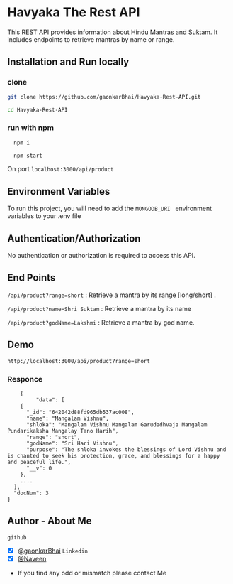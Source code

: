 
# Havyaka The Rest API
This REST API provides information about Hindu Mantras and Suktam. It includes endpoints to retrieve mantras by name or range.


## Installation and Run locally

### clone

```bash
git clone https://github.com/gaonkarBhai/Havyaka-Rest-API.git

cd Havyaka-Rest-API
```

### run with npm
```bash
  npm i

  npm start
```
On port  ```localhost:3000/api/product```


    
## Environment Variables

To run this project, you will need to add the `MONGODB_URI ` environment variables to your .env file




## Authentication/Authorization
No authentication or authorization is required to access this API.


## End Points
`/api/product?range=short` :  Retrieve a mantra by its range [long/short] .

`/api/product?name=Shri Suktam` : Retrieve a mantra by its name

`/api/product?godName=Lakshmi` : Retrieve a mantra by god name.


## Demo

`http://localhost:3000/api/product?range=short`

### Responce
```
    {
         "data": [
    {
      "_id": "642042d88fd965db537ac008",
      "name": "Mangalam Vishnu",
      "shloka": "Mangalam Vishnu Mangalam Garudadhvaja Mangalam Pundarikaksha Mangalay Tano Harih",
      "range": "short",
      "godName": "Sri Hari Vishnu",
      "purpose": "The shloka invokes the blessings of Lord Vishnu and is chanted to seek his protection, grace, and blessings for a happy and peaceful life.",
      "__v": 0
    },
    ....
  ],
  "docNum": 3
}
```


## Author - About Me
`github`
- [X]  [@gaonkarBhai](https://github.com/gaonkarBhai)
`Linkedin`
- [X]  [@Naveen](https://www.linkedin.com/in/naveen-gaonkar-2b0810258/)

- If you find any odd or mismatch please contact Me


